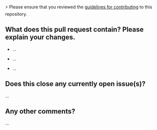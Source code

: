 

:zap: Please ensure that you reviewed the [guidelines for contributing](/CONTRIBUTING.md) to this repository. 


What does this pull request contain? Please explain your changes.
---------------------------------------------------
* ...

* ...

* ...

Does this close any currently open issue(s)?
------------------------------------------
…


Any other comments?
-------------------
…
